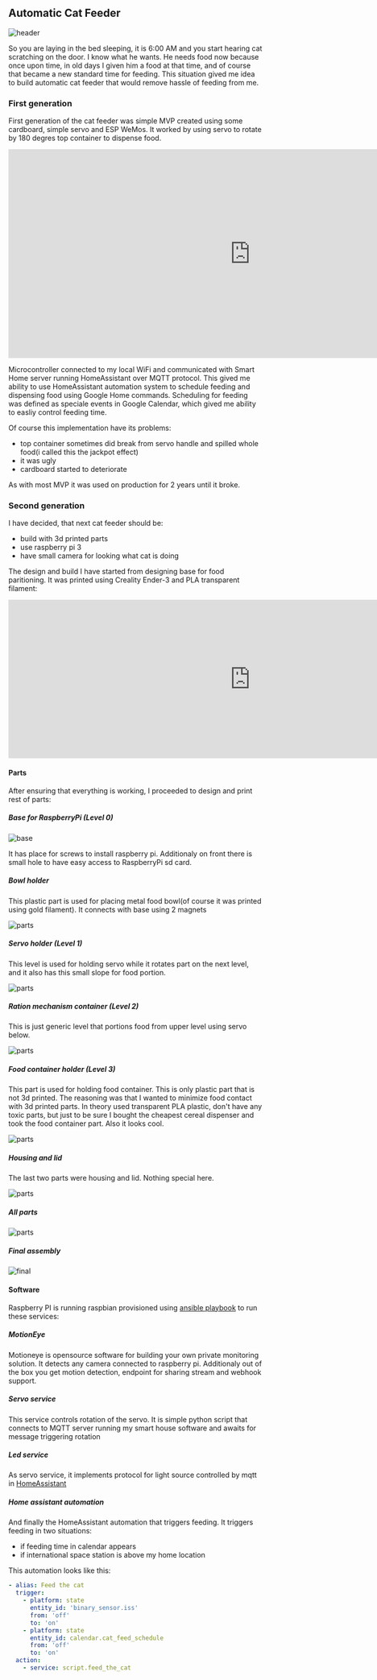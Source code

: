 ## Automatic Cat Feeder

![header](header.jpg)

So you are laying in the bed sleeping, it is 6:00 AM and you start hearing cat scratching on the door. I know what he wants. He needs food now because once upon time, in old days I given him a food at that time, and of course that became a new standard time for feeding. This situation gived me idea to build automatic cat feeder that would remove hassle of feeding from me.

### First generation

First generation of the cat feeder was simple MVP created using some cardboard, simple servo and ESP WeMos. It worked by using servo to rotate by 180 degres top container to dispense food.

<iframe width="960" height="415" src="https://www.youtube-nocookie.com/embed/XM9isy4HUUo" frameborder="0" allow="accelerometer; autoplay; encrypted-media; gyroscope; picture-in-picture" allowfullscreen></iframe>

Microcontroller connected to my local WiFi and communicated with Smart Home server running HomeAssistant over MQTT protocol. This gived me ability to use HomeAssistant automation system to schedule feeding and dispensing food using Google Home commands. Scheduling for feeding was defined as speciale events in Google Calendar, which gived me ability to easliy control feeding time. 

Of course this implementation have its problems:

* top container sometimes did break from servo handle and spilled whole food(i called this the jackpot effect)
* it was ugly
* cardboard started to deteriorate

As with most MVP it was used on production for 2 years until it broke.

### Second generation

I have decided, that next cat feeder should be:

* build with 3d printed parts
* use raspberry pi 3
* have small camera for looking what cat is doing

The design and build I have started from designing base for food paritioning. It was printed using Creality Ender-3 and PLA transparent filament:

<iframe width="960" height="315" src="https://www.youtube-nocookie.com/embed/3vbX-7o-h1c" frameborder="0" allow="accelerometer; autoplay; encrypted-media; gyroscope; picture-in-picture" allowfullscreen></iframe>

#### Parts
After ensuring that everything is working, I proceeded to design and print rest of parts:

##### Base for RaspberryPi (Level 0)

![base](base.jpg)

It has place for screws to install raspberry pi. Additionaly on front there is small hole to have easy access to RaspberryPi sd card.

##### Bowl holder

This plastic part is used for placing metal food bowl(of course it was printed using gold filament). It connects with base using 2 magnets

![parts](bowl.jpg)

##### Servo holder (Level 1)

This level is used for holding servo while it rotates part on the next level, and it also has this small slope for food portion.

![parts](servo_holder.jpg)

##### Ration mechanism container (Level 2)

This is just generic level that portions food from upper level using servo below. 

![parts](ration_container.jpg)

##### Food container holder (Level 3)

This part is used for holding food container. This is only plastic part that is not 3d printed.  The reasoning was that I wanted to minimize food contact with 3d printed parts. In theory used transparent PLA plastic, don't have any toxic parts, but just to be sure I bought the cheapest cereal dispenser and took the food container part. Also it looks cool.

![parts](fc.jpg)

##### Housing and lid

The last two parts were housing and lid. Nothing special here.

![parts](tc.jpg)

##### All parts

![parts](parts.jpg)

##### Final assembly

![final](final.jpg)

#### Software

Raspberry PI is running raspbian provisioned using [ansible playbook](https://github.com/macbury/SmartHouse/blob/master/provision/playbooks/cat_feeder/cat.yaml) to run these services:

##### MotionEye

Motioneye is opensource software for building your own private monitoring solution. It detects any camera connected to raspberry pi. Additionaly out of the box you get motion detection, endpoint for sharing stream and webhook support.

##### Servo service

This service controls rotation of the servo. It is simple python script that connects to MQTT server running my smart house software and awaits for message triggering rotation

##### Led service

As servo service, it implements protocol for light source controlled by mqtt in [HomeAssistant](https://www.home-assistant.io/integrations/light.mqtt/)

##### Home assistant automation

And finally the HomeAssistant automation that triggers feeding. It triggers feeding in two situations:

* if feeding time in calendar appears
* if international space station is above my home location

This automation looks like this:

```YAML
- alias: Feed the cat
  trigger:
    - platform: state
      entity_id: 'binary_sensor.iss'
      from: 'off'
      to: 'on'
    - platform: state
      entity_id: calendar.cat_feed_schedule
      from: 'off'
      to: 'on'
  action:
    - service: script.feed_the_cat

```